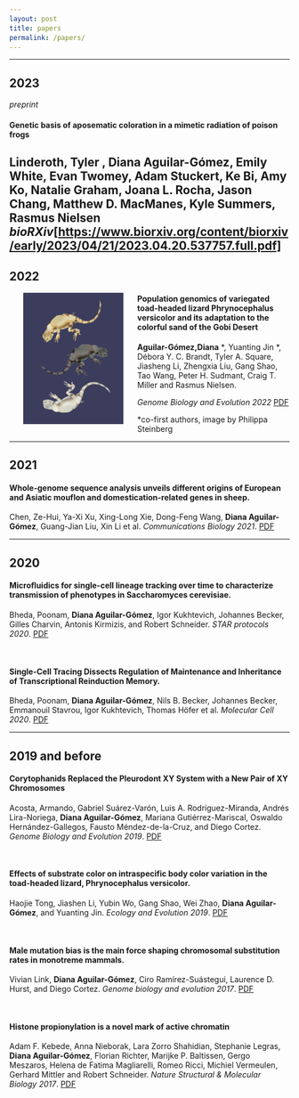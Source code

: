 ```yaml
---
layout: post
title: papers 
permalink: /papers/
---
```

-------------------------------------------------------
## 2023
*preprint*
#### Genetic basis of aposematic coloration in a mimetic radiation of poison frogs
Linderoth, Tyler , **Diana Aguilar-Gómez**, Emily White, Evan Twomey, Adam Stuckert, Ke Bi, Amy Ko, Natalie Graham, Joana L. Rocha, Jason Chang, Matthew D. MacManes, Kyle Summers, Rasmus Nielsen
*bioRXiv*[https://www.biorxiv.org/content/biorxiv/early/2023/04/21/2023.04.20.537757.full.pdf]
-------------------------------------------------------
## 2022

[<img src="/figures/lizardsPhilippa.jpg" alt="Solarte Oophaga pumilio" style="float:left;padding-left:25px;padding-right:25px;width:180px">](/files/publications/2022Phrynocephalus.pdf)
#### Population genomics of variegated toad-headed lizard Phrynocephalus versicolor and its adaptation to the colorful sand of the Gobi Desert

**Aguilar-Gómez,Diana** \*,  Yuanting Jin \*, Débora Y. C. Brandt, Tyler A. Square, Jiasheng Li, Zhengxia Liu, Gang Shao, Tao Wang, Peter H. Sudmant, Craig T. Miller and Rasmus Nielsen.

*Genome Biology and Evolution 2022* [PDF](/files/publications/2022Phrynocephalus.pdf)

*co-first authors, image by Philippa Steinberg

-------------------------------------------------------
## 2021

#### Whole-genome sequence analysis unveils different origins of European and Asiatic mouflon and domestication-related genes in sheep.
Chen, Ze-Hui, Ya-Xi Xu, Xing-Long Xie, Dong-Feng Wang, **Diana Aguilar-Gómez**, Guang-Jian Liu, Xin Li et al.  *Communications Biology 2021*. [PDF](/files/publications/2021Sheep.pdf)

-------------------------------------------------------
## 2020
#### Microfluidics for single-cell lineage tracking over time to characterize transmission of phenotypes in Saccharomyces cerevisiae.
Bheda, Poonam, **Diana Aguilar-Gómez**, Igor Kukhtevich, Johannes Becker, Gilles Charvin, Antonis Kirmizis, and Robert Schneider.  *STAR protocols 2020*. [PDF](/files/publications/2020StarProtocol.pdf)

<br>

#### Single-Cell Tracing Dissects Regulation of Maintenance and Inheritance of Transcriptional Reinduction Memory.
Bheda, Poonam, **Diana Aguilar-Gómez**, Nils B. Becker, Johannes Becker, Emmanouil Stavrou, Igor Kukhtevich, Thomas Höfer et al.  *Molecular Cell 2020*. [PDF](/files/publications/2020Microfluidics.pdf)

-------------------------------------------------------
## 2019 and before

#### Corytophanids Replaced the Pleurodont XY System with a New Pair of XY Chromosomes
Acosta, Armando, Gabriel Suárez-Varón, Luis A. Rodríguez-Miranda, Andrés Lira-Noriega, **Diana Aguilar-Gómez**, Mariana Gutiérrez-Mariscal, Oswaldo Hernández-Gallegos, Fausto Méndez-de-la-Cruz, and Diego Cortez.  *Genome Biology and Evolution 2019*. [PDF](/files/publications/2019Basilliscus.pdf)

<br>

#### Effects of substrate color on intraspecific body color variation in the toad-headed lizard, Phrynocephalus versicolor.
Haojie Tong, Jiashen Li, Yubin Wo, Gang Shao, Wei Zhao, **Diana Aguilar-Gómez**, and Yuanting Jin.  *Ecology and Evolution 2019*. [PDF](/files/publications/2019Effectsofsubstratecolor.pdf)

<br>

#### Male mutation bias is the main force shaping chromosomal substitution rates in monotreme mammals.
Vivian Link, **Diana Aguilar-Gómez**, Ciro Ramírez-Suástegui, Laurence D. Hurst, and Diego Cortez.  *Genome biology and evolution 2017*. [PDF](/files/publications/2017MaleMutationBiasDCortez.pdf)

<br>

#### Histone propionylation is a novel mark of active chromatin
Adam F. Kebede, Anna Nieborak, Lara Zorro Shahidian, Stephanie Legras, **Diana Aguilar-Gómez**, Florian Richter, Marijke P. Baltissen, Gergo Meszaros, Helena de Fatima Magliarelli, Romeo Ricci, Michiel Vermeulen, Gerhard Mittler and Robert Schneider.  *Nature Structural & Molecular Biology 2017*. [PDF](/files/publications/2017PropionylationRSchneider.pdf)

[jekyll-organization]: https://github.com/jekyll
